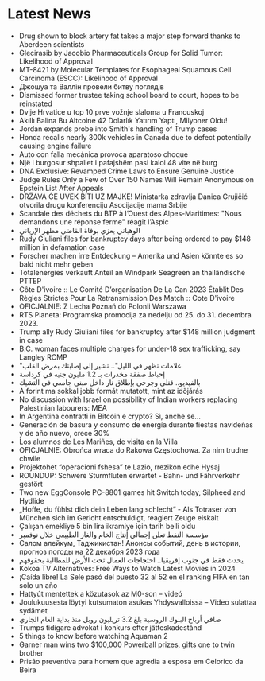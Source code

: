 # Latest News
-  Drug shown to block artery fat takes a major step forward thanks to Aberdeen scientists
-  Glecirasib by Jacobio Pharmaceuticals Group for Solid Tumor: Likelihood of Approval
-  MT-8421 by Molecular Templates for Esophageal Squamous Cell Carcinoma (ESCC): Likelihood of Approval
-  Джошуа та Валлін провели битву поглядів
-  Dismissed former trustee taking school board to court, hopes to be reinstated
-  Dvije Hrvatice u top 10 prve vožnje slaloma u Francuskoj
-  Akıllı Balina Bu Altcoine 42 Dolarlık Yatırım Yaptı, Milyoner Oldu!
-  Jordan expands probe into Smith's handling of Trump cases
-  Honda recalls nearly 300k vehicles in Canada due to defect potentially causing engine failure
-  Auto con falla mecánica provoca aparatoso choque
-  Një i burgosur shpallet i pafajshëm pasi kaloi 48 vite në burg
-  DNA Exclusive: Revamped Crime Laws to Ensure Genuine Justice
-  Judge Rules Only a Few of Over 150 Names Will Remain Anonymous on Epstein List After Appeals
-  DRŽAVA ĆE UVEK BITI UZ MAJKE! Ministarka zdravlja Danica Grujičić otvorila drugu konferenciju Asocijacije mama Srbije
-  Scandale des déchets du BTP à l’Ouest des Alpes-Maritimes: "Nous demandons une réponse ferme" réagit l’Aspic
-  الوهباني يعزي بوفاة القاضي مطهر الإرياني
-  Rudy Giuliani files for bankruptcy days after being ordered to pay $148 million in defamation case
-  Forscher machen irre Entdeckung – Amerika und Asien könnte es so bald nicht mehr geben
-  Totalenergies verkauft Anteil an Windpark Seagreen an thailändische PTTEP
-  Côte D'ivoire :: Le Comité D’organisation De La Can 2023 Établit Des Règles Strictes Pour La Retransmission Des Match :: Cote D'ivoire
-  OFICJALNIE: Z Lecha Poznań do Polonii Warszawa
-  RTS Planeta: Programska promocija za nedelju od 25. do 31. decembra 2023.
-  Trump ally Rudy Giuliani files for bankruptcy after $148 million judgment in case
-  B.C. woman faces multiple charges for under-18 sex trafficking, say Langley RCMP
-  "علامات تظهر في الليل".. تشير إلى إصابتك بمرض القلب
-  إحباط صفقة مخدرات بـ 1.2 مليون جنيه في كرداسة
-  بالفيديو.. قتلى وجرحى بإطلاق نار داخل مبنى جامعي في التشيك
-  A forint ma sokkal jobb formát mutatott, mint az időjárás
-  No discussion with Israel on possibility of Indian workers replacing Palestinian labourers: MEA
-  In Argentina contratti in Bitcoin e crypto? Sì, anche se…
-  Generación de basura y consumo de energía durante fiestas navideñas y de año nuevo, crece 30%
-  Los alumnos de Les Mariñes, de visita en la Villa
-  OFICJALNIE: Obrońca wraca do Rakowa Częstochowa. Za nim trudne chwile
-  Projektohet “operacioni fshesa” te Lazio, rrezikon edhe Hysaj
-  ROUNDUP: Schwere Sturmfluten erwartet - Bahn- und Fährverkehr gestört
-  Two new EggConsole PC-8801 games hit Switch today, Silpheed and Hydlide
-  „Hoffe, du fühlst dich dein Leben lang schlecht“ - Als Totraser von München sich im Gericht entschuldigt, reagiert Zeuge eiskalt
-  Çalışan emekliye 5 bin lira ikramiye için tarih belli oldu
-  مؤسسة النفط تعلن إجمالي إنتاج الخام والغاز الطبيعي خلال نوفمبر
-  Салом алейкум, Таджикистан! Анонсы событий, день в истории, прогноз погоды на 22 декабря 2023 года
-  يحدث فقط في جنوب إفريقيا.. احتجاجات العمال تحت الأرض للمطالبة بحقوقهم
-  Kokoa TV Alternatives: Free Ways to Watch Latest Movies in 2024
-  ¡Caída libre! La Sele pasó del puesto 32 al 52 en el ranking FIFA en tan solo un año
-  Hattyút mentettek a közutasok az M0-son – videó
-  Joulukuusesta löytyi kutsumaton asukas Yhdysvalloissa – Video sulattaa sydämet
-  صافي أرباح البنوك الروسية بلغ 3.2 تريليون روبل منذ بداية العام الجاري
-  Trumps tidigare advokat i konkurs efter jätteskadestånd
-  5 things to know before watching Aquaman 2
-  Garner man wins two $100,000 Powerball prizes, gifts one to twin brother
-  Prisão preventiva para homem que agredia a esposa em Celorico da Beira
